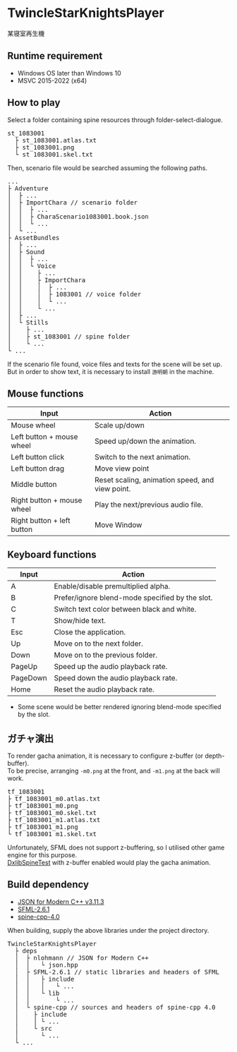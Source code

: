 # TwincleStarKnightsPlayer
某寝室再生機

## Runtime requirement
- Windows OS later than Windows 10
- MSVC 2015-2022 (x64)

## How to play
Select a folder containing spine resources through folder-select-dialogue.
<pre>
st_1083001 
  ├ st_1083001.atlas.txt
  ├ st_1083001.png
  └ st_1083001.skel.txt
</pre>

Then, scenario file would be searched assuming the following paths.
<pre>
...
├ Adventure
│  ├ ...
│  ├ ImportChara // scenario folder
│  │  ├ ...
│  │  ├ CharaScenario1083001.book.json
│  │  └ ...
│  └ ...
├ AssetBundles
│  ├ ...
│  ├ Sound
│  │  ├ ...
│  │  └ Voice
│  │    ├ ...
│  │    ├ ImportChara
│  │    │  ├ ...
│  │    │  ├ 1083001 // voice folder
│  │    │  └ ...
│  │    └ ...
│  ├ ...
│  └ Stills
│    ├ ...
│    ├ st_1083001 // spine folder
│    └ ...
└ ...
</pre>
If the scenario file found, voice files and texts for the scene will be set up. But in order to show text, it is necessary to install `游明朝` in the machine.

## Mouse functions
| Input  | Action  |
| --- | --- |
| Mouse wheel | Scale up/down |
| Left button + mouse wheel | Speed up/down the animation. |
| Left button click | Switch to the next animation. |
| Left button drag | Move view point |
| Middle button | Reset scaling, animation speed, and view point. |
| Right button + mouse wheel | Play the next/previous audio file. |
| Right button + left button | Move Window |

## Keyboard functions
| Input  | Action  |
| --- | --- |
| A | Enable/disable premultiplied alpha. |
| B | Prefer/ignore blend-mode specified by the slot. |
| C | Switch text color between black and white. |
| T | Show/hide text. |
| Esc | Close the application. |
| Up | Move on to the next folder. |
| Down | Move on to the previous folder. |
| PageUp | Speed up the audio playback rate. |
| PageDown | Speed down the audio playback rate. |
| Home | Reset the audio playback rate.|  

- Some scene would be better rendered ignoring blend-mode specified by the slot.

## ガチャ演出
To render gacha animation, it is necessary to configure z-buffer (or depth-buffer).  
To be precise, arranging `-m0.png` at the front, and `-m1.png` at the back will work.

<pre>
tf_1083001
├ tf_1083001_m0.atlas.txt
├ tf_1083001_m0.png
├ tf_1083001_m0.skel.txt
├ tf_1083001_m1.atlas.txt
├ tf_1083001_m1.png
└ tf_1083001_m1.skel.txt
</pre>

Unfortunately, SFML does not support z-buffering, so I utilised other game engine for this purpose.  
[DxlibSpineTest](https://github.com/BithreenGirlen/DxlibSpineTest) with z-buffer enabled would play the gacha animation.

## Build dependency
- [JSON for Modern C++ v3.11.3](https://github.com/nlohmann/json/releases/tag/v3.11.3)
- [SFML-2.6.1](https://www.sfml-dev.org/download/sfml/2.6.1/)
- [spine-cpp-4.0](https://github.com/EsotericSoftware/spine-runtimes/tree/4.0)

When building, supply the above libraries under the project directory. 
<pre>
TwincleStarKnightsPlayer
  ├ deps
  │  ├ nlohmann // JSON for Modern C++
  │  │   └ json.hpp
  │  ├ SFML-2.6.1 // static libraries and headers of SFML
  │  │   ├ include
  │  │   │   └ ...
  │  │   └ lib
  │  │       └ ...
  │  └ spine-cpp // sources and headers of spine-cpp 4.0
  │    ├ include
  │    │ └ ...
  │    └ src
  │      └ ...
  └ ...
</pre>
